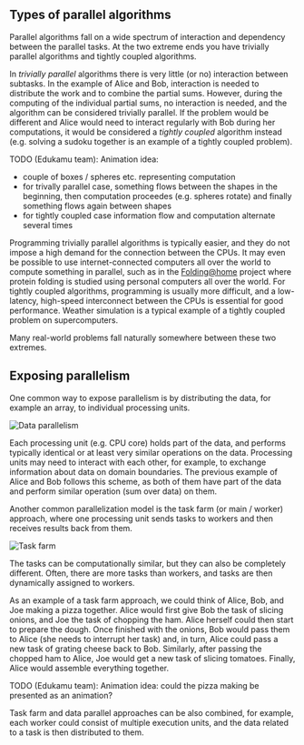 <!-- Title: Parallel programming concepts -->

<!-- Short description:

In this article we briefly introduce some key concepts related to parallel
programming.

-->

## Types of parallel algorithms

Parallel algorithms fall on a wide spectrum of interaction and dependency
between the parallel tasks. At the two extreme ends you have trivially
parallel algorithms and tightly coupled algorithms.

In *trivially parallel* algorithms there is very little (or no)
interaction between subtasks. In the example of Alice and Bob,
interaction is needed to distribute the work and to combine the
partial sums. However, during the computing of the individual partial
sums, no interaction is needed, and the algorithm can be considered
trivially parallel. If the problem would be different and Alice would
need to interact regularly with Bob during her computations, it would
be considered a *tightly coupled* algorithm instead (e.g. solving a
sudoku together is an example of a tightly coupled problem).

TODO (Edukamu team): Animation idea:
  - couple of boxes / spheres etc. representing computation
  - for trivally parallel case, something flows between the shapes
    in the beginning, then computation proceedes (e.g. spheres rotate)
    and finally something flows again between shapes
  - for tightly coupled case information flow and computation
    alternate several times

Programming trivially parallel algorithms is typically easier, and
they do not impose a high demand for the connection between the CPUs.
It may even be possible to use internet-connected computers all over
the world to compute something in parallel, such as in the
[Folding@home](https://foldingathome.org/) project where protein
folding is studied using personal computers all over the world.
For tightly coupled algorithms, programming is usually more difficult,
and a low-latency, high-speed interconnect between the CPUs is essential
for good performance. Weather simulation is a typical example of a tightly
coupled problem on supercomputers.

Many real-world problems fall naturally somewhere between these two
extremes.

## Exposing parallelism

One common way to expose parallelism is by distributing the data, for example
an array, to individual processing units.

![Data parallelism](images/data-parallel.svg)

Each processing unit (e.g. CPU core) holds part of the data, and performs
typically identical or at least very similar operations on the data. Processing
units may need to interact with each other, for example, to exchange information
about data on domain boundaries. The previous example of Alice and Bob
follows this scheme, as both of them have part of the data and perform
similar operation (sum over data) on them.

Another common parallelization model is the task farm (or main / worker)
approach, where one processing unit sends tasks to workers and then
receives results back from them.

![Task farm](images/task-farm.svg)

The tasks can be computationally similar, but they can also be
completely different. Often, there are more tasks than workers, and tasks are
then dynamically assigned to workers.

As an example of a task farm approach, we could think of Alice, Bob, and Joe
making a pizza together. Alice would first give Bob the task of slicing
onions, and Joe the task of chopping the ham. Alice herself could then start
to prepare the dough. Once finished with the onions, Bob would pass them to
Alice (she needs to interrupt her task) and, in turn, Alice could pass a new
task of grating cheese back to Bob. Similarly, after passing the chopped ham
to Alice, Joe would get a new task of slicing tomatoes. Finally, Alice would
assemble everything together.

TODO (Edukamu team): Animation idea: could the pizza making be presented as an animation?

Task farm and data parallel approaches can be also combined, for example,
each worker could consist of multiple execution units, and the data related
to a task is then distributed to them.
